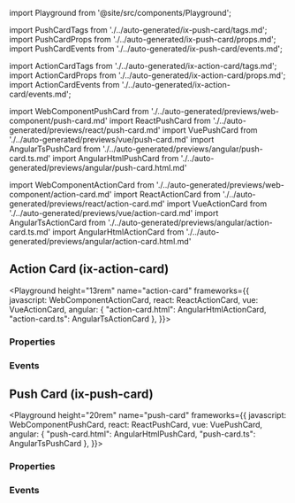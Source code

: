 import Playground from '@site/src/components/Playground';

import PushCardTags from './../auto-generated/ix-push-card/tags.md';
import PushCardProps from './../auto-generated/ix-push-card/props.md';
import PushCardEvents from './../auto-generated/ix-push-card/events.md';

import ActionCardTags from './../auto-generated/ix-action-card/tags.md';
import ActionCardProps from './../auto-generated/ix-action-card/props.md';
import ActionCardEvents from './../auto-generated/ix-action-card/events.md';

import WebComponentPushCard from './../auto-generated/previews/web-component/push-card.md'
import ReactPushCard from './../auto-generated/previews/react/push-card.md'
import VuePushCard from './../auto-generated/previews/vue/push-card.md'
import AngularTsPushCard from './../auto-generated/previews/angular/push-card.ts.md'
import AngularHtmlPushCard from './../auto-generated/previews/angular/push-card.html.md'

import WebComponentActionCard from './../auto-generated/previews/web-component/action-card.md'
import ReactActionCard from './../auto-generated/previews/react/action-card.md'
import VueActionCard from './../auto-generated/previews/vue/action-card.md'
import AngularTsActionCard from './../auto-generated/previews/angular/action-card.ts.md'
import AngularHtmlActionCard from './../auto-generated/previews/angular/action-card.html.md'

## Action Card (ix-action-card)

<ActionCardTags />

<Playground
height="13rem"
name="action-card"
frameworks={{
  javascript: WebComponentActionCard,
  react: ReactActionCard,
  vue: VueActionCard,
  angular: {
    "action-card.html": AngularHtmlActionCard,
    "action-card.ts": AngularTsActionCard
  },
}}>
</Playground>

### Properties

<ActionCardProps />

### Events

<ActionCardEvents />

## Push Card (ix-push-card)

<PushCardTags />

<Playground
height="20rem"
name="push-card"
frameworks={{
  javascript: WebComponentPushCard,
  react: ReactPushCard,
  vue: VuePushCard,
  angular: {
    "push-card.html": AngularHtmlPushCard,
    "push-card.ts": AngularTsPushCard
  },
}}>
</Playground>

### Properties

<PushCardProps />

### Events

<PushCardEvents />
